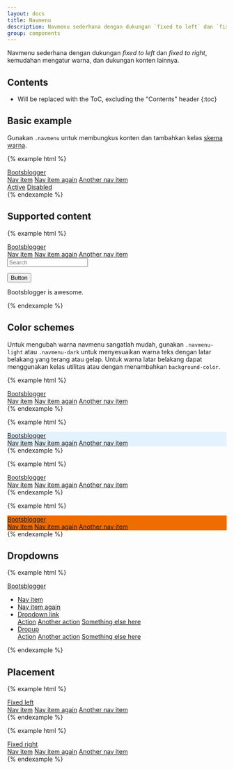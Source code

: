 ```yaml
---
layout: docs
title: Navmenu
description: Navmenu sederhana dengan dukungan `fixed to left` dan `fixed to right`, kemudahan mengatur warna, dan dukungan konten lainnya.
group: components
---
```


Navmenu sederhana dengan dukungan *fixed to left* dan *fixed to right*, kemudahan mengatur warna, dan dukungan konten lainnya.

## Contents

* Will be replaced with the ToC, excluding the "Contents" header
{:toc}

## Basic example

Gunakan `.navmenu` untuk membungkus konten dan tambahkan kelas [skema warna](#color-schemes).

{% example html %}
<nav class="navmenu navmenu-light bg-faded">
  <a class="navmenu-brand" href="#">Bootsblogger</a>
  <div class="nav navmenu-nav">
    <a class="nav-item nav-link" href="#">Nav item</a>
    <a class="nav-item nav-link" href="#">Nav item again</a>
    <a class="nav-item nav-link" href="#">Another nav item</a>
  </div>
  <div class="nav navmenu-nav">
    <a class="nav-item nav-link active" href="#">Active</a>
    <a class="nav-item nav-link disabled" href="#">Disabled</a>
  </div>
</nav>
{% endexample %}

## Supported content

{% example html %}
<nav class="navmenu navmenu-light bg-faded">
  <!-- Brand -->
  <a class="navmenu-brand" href="#">Bootsblogger</a>

  <!-- Nav -->
  <div class="nav navmenu-nav">
    <a class="nav-item nav-link" href="#">Nav item</a>
    <a class="nav-item nav-link" href="#">Nav item again</a>
    <a class="nav-item nav-link" href="#">Another nav item</a>
  </div>

  <!-- Form -->
  <div class="navmenu-form">
    <form>
      <input class="form-control" type="text" placeholder="Search">
    </form>
  </div>

  <!-- Button -->
  <div class="navmenu-btn">
    <button type="button" class="btn btn-block btn-primary">Button</button>
  </div>

  <!-- Text -->
  <div class="navmenu-text">
    <p class="text-green">Bootsblogger is awesome.</p>
  </div>
</nav>
{% endexample %}

## Color schemes

Untuk mengubah warna navmenu sangatlah mudah, gunakan `.navmenu-light` atau `.navmenu-dark` untuk menyesuaikan warna teks dengan latar belakang yang terang atau gelap. Untuk warna latar belakang dapat menggunakan kelas utilitas atau dengan menambahkan `background-color`.

{% example html %}
<nav class="navmenu navmenu-light bg-faded">
  <a class="navmenu-brand" href="#">Bootsblogger</a>
  <div class="nav navmenu-nav">
    <a class="nav-item nav-link" href="#">Nav item</a>
    <a class="nav-item nav-link" href="#">Nav item again</a>
    <a class="nav-item nav-link" href="#">Another nav item</a>
  </div>
</nav>
{% endexample %}

{% example html %}
<nav class="navmenu navmenu-light" style="background-color: #e3f2fd;">
  <a class="navmenu-brand" href="#">Bootsblogger</a>
  <div class="nav navmenu-nav">
    <a class="nav-item nav-link" href="#">Nav item</a>
    <a class="nav-item nav-link" href="#">Nav item again</a>
    <a class="nav-item nav-link" href="#">Another nav item</a>
  </div>
</nav>
{% endexample %}

{% example html %}
<nav class="navmenu navmenu-dark bg-blue">
  <a class="navmenu-brand" href="#">Bootsblogger</a>
  <div class="nav navmenu-nav">
    <a class="nav-item nav-link" href="#">Nav item</a>
    <a class="nav-item nav-link" href="#">Nav item again</a>
    <a class="nav-item nav-link" href="#">Another nav item</a>
  </div>
</nav>
{% endexample %}

{% example html %}
<nav class="navmenu navmenu-dark" style="background-color: #ef6c00;">
  <a class="navmenu-brand" href="#">Bootsblogger</a>
  <div class="nav navmenu-nav">
    <a class="nav-item nav-link" href="#">Nav item</a>
    <a class="nav-item nav-link" href="#">Nav item again</a>
    <a class="nav-item nav-link" href="#">Another nav item</a>
  </div>
</nav>
{% endexample %}

## Dropdowns

{% example html %}
<nav class="navmenu navmenu-light bg-faded">
  <a class="navmenu-brand" href="#">Bootsblogger</a>
  <ul class="nav navmenu-nav">
    <li class="nav-item"><a class="nav-link" href="#">Nav item</a></li>
    <li class="nav-item"><a class="nav-link" href="#">Nav item again</a></li>
    <li class="nav-item dropdown">
      <a class="nav-link dropdown-toggle" href="javascript:;" id="navmenuDropdownMenuLink" data-toggle="dropdown" aria-haspopup="true" aria-expanded="false">
        Dropdown link
      </a>
      <div class="dropdown-menu" aria-labelledby="navmenuDropdownMenuLink">
        <a class="dropdown-item" href="#">Action</a>
        <a class="dropdown-item" href="#">Another action</a>
        <a class="dropdown-item" href="#">Something else here</a>
      </div>
    </li>
    <li class="nav-item dropup">
      <a class="nav-link dropdown-toggle" href="javascript:;" id="navmenuDropupMenuLink" data-toggle="dropdown" aria-haspopup="true" aria-expanded="false">
        Dropup
      </a>
      <div class="dropdown-menu" aria-labelledby="navmenuDropupMenuLink">
        <a class="dropdown-item" href="#">Action</a>
        <a class="dropdown-item" href="#">Another action</a>
        <a class="dropdown-item" href="#">Something else here</a>
      </div>
    </li>
  </ul>
</nav>
{% endexample %}

## Placement

{% example html %}
<nav class="navmenu navmenu-fixed-left navmenu-dark bg-orange">
  <a class="navmenu-brand" href="#">Fixed left</a>
  <div class="nav navmenu-nav">
    <a class="nav-item nav-link" href="#">Nav item</a>
    <a class="nav-item nav-link" href="#">Nav item again</a>
    <a class="nav-item nav-link" href="#">Another nav item</a>
  </div>
</nav>
{% endexample %}

{% example html %}
<nav class="navmenu navmenu-fixed-right navmenu-dark bg-orange">
  <a class="navmenu-brand" href="#">Fixed right</a>
  <div class="nav navmenu-nav">
    <a class="nav-item nav-link" href="#">Nav item</a>
    <a class="nav-item nav-link" href="#">Nav item again</a>
    <a class="nav-item nav-link" href="#">Another nav item</a>
  </div>
</nav>
{% endexample %}
